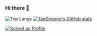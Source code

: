 ### Hi there 👋

![Top Langs](https://github-readme-stats.vercel.app/api/top-langs/?username=TaeGyeong115&layout=compact&theme=dracula)
[![TaeGyeong's GitHub stats](https://github-readme-stats.vercel.app/api?username=TaeGyeong115&hide=stars,contribs&count_private=true)](https://github.com/TaeGyeong115/github-readme-stats)


[![Solved.ac Profile](http://mazassumnida.wtf/api/v2/generate_badge?boj=taylor115)](https://solved.ac/taylor115/)
